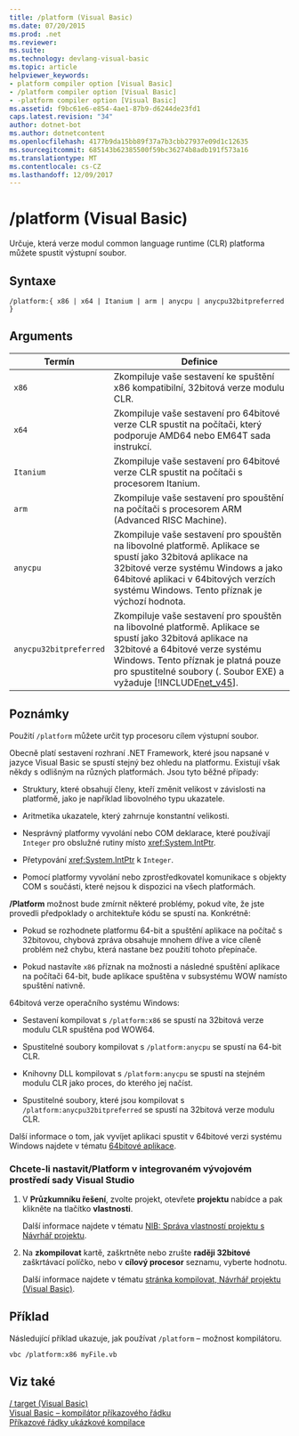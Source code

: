 ```yaml
---
title: /platform (Visual Basic)
ms.date: 07/20/2015
ms.prod: .net
ms.reviewer: 
ms.suite: 
ms.technology: devlang-visual-basic
ms.topic: article
helpviewer_keywords:
- platform compiler option [Visual Basic]
- /platform compiler option [Visual Basic]
- -platform compiler option [Visual Basic]
ms.assetid: f9bc61e6-e854-4ae1-87b9-d6244de23fd1
caps.latest.revision: "34"
author: dotnet-bot
ms.author: dotnetcontent
ms.openlocfilehash: 4177b9da15bb89f37a7b3cbb27937e09d1c12635
ms.sourcegitcommit: 685143b62385500f59bc36274b8adb191f573a16
ms.translationtype: MT
ms.contentlocale: cs-CZ
ms.lasthandoff: 12/09/2017
---
```

# <a name="platform-visual-basic"></a>/platform (Visual Basic)
Určuje, která verze modul common language runtime (CLR) platforma můžete spustit výstupní soubor.  
  
## <a name="syntax"></a>Syntaxe  
  
```  
/platform:{ x86 | x64 | Itanium | arm | anycpu | anycpu32bitpreferred }  
```  
  
## <a name="arguments"></a>Arguments  
  
|Termín|Definice|  
|---|---|  
|`x86`|Zkompiluje vaše sestavení ke spuštění x86 kompatibilní, 32bitová verze modulu CLR.|  
|`x64`|Zkompiluje vaše sestavení pro 64bitové verze CLR spustit na počítači, který podporuje AMD64 nebo EM64T sada instrukcí.|  
|`Itanium`|Zkompiluje vaše sestavení pro 64bitové verze CLR spustit na počítači s procesorem Itanium.|  
|`arm`|Zkompiluje vaše sestavení pro spouštění na počítači s procesorem ARM (Advanced RISC Machine).|  
|`anycpu`|Zkompiluje vaše sestavení pro spouštěn na libovolné platformě. Aplikace se spustí jako 32bitová aplikace na 32bitové verze systému Windows a jako 64bitové aplikaci v 64bitových verzích systému Windows. Tento příznak je výchozí hodnota.|  
|`anycpu32bitpreferred`|Zkompiluje vaše sestavení pro spouštěn na libovolné platformě. Aplikace se spustí jako 32bitová aplikace na 32bitové a 64bitové verze systému Windows. Tento příznak je platná pouze pro spustitelné soubory (. Soubor EXE) a vyžaduje [!INCLUDE[net_v45](~/includes/net-v45-md.md)].|  
  
## <a name="remarks"></a>Poznámky  
 Použití `/platform` můžete určit typ procesoru cílem výstupní soubor.  
  
 Obecně platí sestavení rozhraní .NET Framework, které jsou napsané v jazyce Visual Basic se spustí stejný bez ohledu na platformu. Existují však někdy s odlišným na různých platformách. Jsou tyto běžné případy:  
  
-   Struktury, které obsahují členy, kteří změnit velikost v závislosti na platformě, jako je například libovolného typu ukazatele.  
  
-   Aritmetika ukazatele, který zahrnuje konstantní velikosti.  
  
-   Nesprávný platformy vyvolání nebo COM deklarace, které používají `Integer` pro obslužné rutiny místo <xref:System.IntPtr>.  
  
-   Přetypování <xref:System.IntPtr> k `Integer`.  
  
-   Pomocí platformy vyvolání nebo zprostředkovatel komunikace s objekty COM s součásti, které nejsou k dispozici na všech platformách.  
  
 **/Platform** možnost bude zmírnit některé problémy, pokud víte, že jste provedli předpoklady o architektuře kódu se spustí na. Konkrétně:  
  
-   Pokud se rozhodnete platformu 64-bit a spuštění aplikace na počítač s 32bitovou, chybová zpráva obsahuje mnohem dříve a více cíleně problém než chybu, která nastane bez použití tohoto přepínače.  
  
-   Pokud nastavíte `x86` příznak na možnosti a následné spuštění aplikace na počítači 64-bit, bude aplikace spuštěna v subsystému WOW namísto spuštění nativně.  
  
 64bitová verze operačního systému Windows:  
  
-   Sestavení kompilovat s `/platform:x86` se spustí na 32bitová verze modulu CLR spuštěna pod WOW64.  
  
-   Spustitelné soubory kompilovat s `/platform:anycpu` se spustí na 64-bit CLR.  
  
-   Knihovny DLL kompilovat s `/platform:anycpu` se spustí na stejném modulu CLR jako proces, do kterého jej načíst.  
  
-   Spustitelné soubory, které jsou kompilovat s `/platform:anycpu32bitpreferred` se spustí na 32bitová verze modulu CLR.  
  
 Další informace o tom, jak vyvíjet aplikaci spustit v 64bitové verzi systému Windows najdete v tématu [64bitové aplikace](../../../../docs/framework/64-bit-apps.md).  
  
### <a name="to-set-platform-in-the-visual-studio-ide"></a>Chcete-li nastavit/Platform v integrovaném vývojovém prostředí sady Visual Studio  
  
1.  V **Průzkumníku řešení**, zvolte projekt, otevřete **projektu** nabídce a pak klikněte na tlačítko **vlastnosti**.  
  
     Další informace najdete v tématu [NIB: Správa vlastností projektu s Návrhář projektu](http://msdn.microsoft.com/en-us/983f3c18-832f-4666-afec-74b716ff3e0e).  
  
2.  Na **zkompilovat** kartě, zaškrtněte nebo zrušte **raději 32bitové** zaškrtávací políčko, nebo v **cílový procesor** seznamu, vyberte hodnotu.  
  
     Další informace najdete v tématu [stránka kompilovat, Návrhář projektu (Visual Basic)](/visualstudio/ide/reference/compile-page-project-designer-visual-basic).  
  
## <a name="example"></a>Příklad  
 Následující příklad ukazuje, jak používat `/platform` – možnost kompilátoru.  
  
```  
vbc /platform:x86 myFile.vb  
```  
  
## <a name="see-also"></a>Viz také  
 [/ target (Visual Basic)](target.md)  
 [Visual Basic – kompilátor příkazového řádku](index.md)  
 [Příkazové řádky ukázkové kompilace](sample-compilation-command-lines.md)
